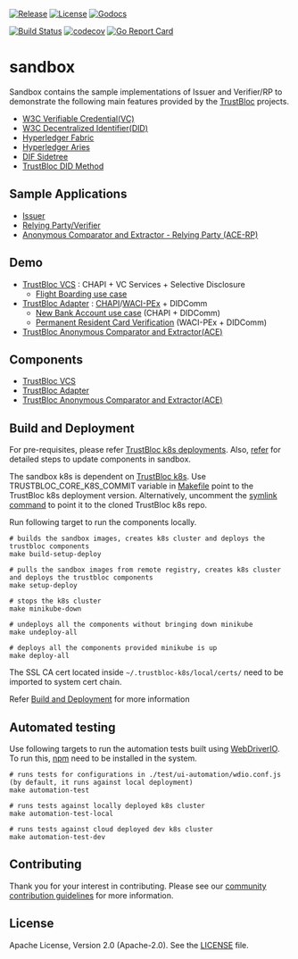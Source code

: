 [![Release](https://img.shields.io/github/release/trustbloc/sandbox.svg?style=flat-square)](https://github.com/trustbloc/sandbox/releases/latest)
[![License](https://img.shields.io/badge/License-Apache%202.0-blue.svg)](https://raw.githubusercontent.com/trustbloc/sandbox/main/LICENSE)
[![Godocs](https://img.shields.io/badge/godoc-reference-blue.svg)](https://godoc.org/github.com/trustbloc/sandbox)

[![Build Status](https://dev.azure.com/trustbloc/edge/_apis/build/status/trustbloc.sandbox?branchName=main)](https://dev.azure.com/trustbloc/edge/_build/latest?definitionId=27&branchName=main)
[![codecov](https://codecov.io/gh/trustbloc/sandbox/branch/main/graph/badge.svg)](https://codecov.io/gh/trustbloc/sandbox)
[![Go Report Card](https://goreportcard.com/badge/github.com/trustbloc/sandbox)](https://goreportcard.com/report/github.com/trustbloc/sandbox)

# sandbox

Sandbox contains the sample implementations of Issuer and Verifier/RP to demonstrate the following main features provided 
by the [TrustBloc](https://github.com/trustbloc) projects.
- [W3C Verifiable Credential(VC)](https://w3c.github.io/vc-data-model/)
- [W3C Decentralized Identifier(DID)](https://w3c.github.io/did-core/)
- [Hyperledger Fabric](https://www.hyperledger.org/use/fabric)
- [Hyperledger Aries](https://www.hyperledger.org/use/aries)
- [DIF Sidetree](https://identity.foundation/sidetree/spec/)
- [TrustBloc DID Method](https://github.com/trustbloc/trustbloc-did-method/blob/main/docs/spec/trustbloc-did-method.md) 

## Sample Applications
- [Issuer](docs/issuer/README.md)
- [Relying Party/Verifier](docs/rp/README.md)
- [Anonymous Comparator and Extractor - Relying Party (ACE-RP)](docs/ace-rp/README.md)

## Demo
- [TrustBloc VCS](docs/demo/sandbox_vcs_playground.md) : CHAPI + VC Services + Selective Disclosure
  - [Flight Boarding use case](docs/demo/flight-boarding-usecase.md)
- [TrustBloc Adapter](docs/demo/sandbox_adapter_playground.md) : [CHAPI](https://w3c-ccg.github.io/credential-handler-api/)/[WACI-PEx](https://identity.foundation/waci-presentation-exchange/) + DIDComm
  - [New Bank Account use case](docs/demo/new-bank-account-usecase.md) (CHAPI + DIDComm)
  - [Permanent Resident Card Verification](docs/demo/prc-verfication-usecase.md) (WACI-PEx + DIDComm)
- [TrustBloc Anonymous Comparator and Extractor(ACE)](docs/demo/sandbox_ace_playground.md)

## Components
- [TrustBloc VCS](docs/components/vcs_components.md)
- [TrustBloc Adapter](docs/components/adapter_components.md)
- [TrustBloc Anonymous Comparator and Extractor(ACE)](docs/components/ace_components.md)

## Build and Deployment
For pre-requisites, please refer [TrustBloc k8s deployments](https://github.com/trustbloc/k8s/blob/main/README.md). 
Also, [refer](./docs/dev_steps.md) for detailed steps to update components in sandbox.

The sandbox k8s is dependent on [TrustBloc k8s](https://github.com/trustbloc/k8s). Use TRUSTBLOC_CORE_K8S_COMMIT 
variable in [Makefile](Makefile) point to the TrustBloc k8s deployment version. Alternatively, uncomment the 
[symlink command](./k8s/scripts/core_deployment.sh) to point it to the cloned TrustBloc k8s repo.

Run following target to run the components locally.
```
# builds the sandbox images, creates k8s cluster and deploys the trustbloc components
make build-setup-deploy

# pulls the sandbox images from remote registry, creates k8s cluster and deploys the trustbloc components 
make setup-deploy

# stops the k8s cluster
make minikube-down

# undeploys all the components without bringing down minikube
make undeploy-all

# deploys all the components provided minikube is up
make deploy-all
```

The SSL CA cert located inside `~/.trustbloc-k8s/local/certs/` need to be imported to system cert chain.

Refer [Build and Deployment](./docs/demo/build.md) for more information

## Automated testing
Use following targets to run the automation tests built using [WebDriverIO](https://webdriver.io). To run 
this, [npm](https://www.npmjs.com) need to be installed in the system.

```
# runs tests for configurations in ./test/ui-automation/wdio.conf.js (by default, it runs against local deployment)
make automation-test

# runs tests against locally deployed k8s cluster
make automation-test-local

# runs tests against cloud deployed dev k8s cluster 
make automation-test-dev
```

## Contributing
Thank you for your interest in contributing. Please see our [community contribution guidelines](https://github.com/trustbloc/community/blob/main/CONTRIBUTING.md) for more information.

## License
Apache License, Version 2.0 (Apache-2.0). See the [LICENSE](LICENSE) file.
